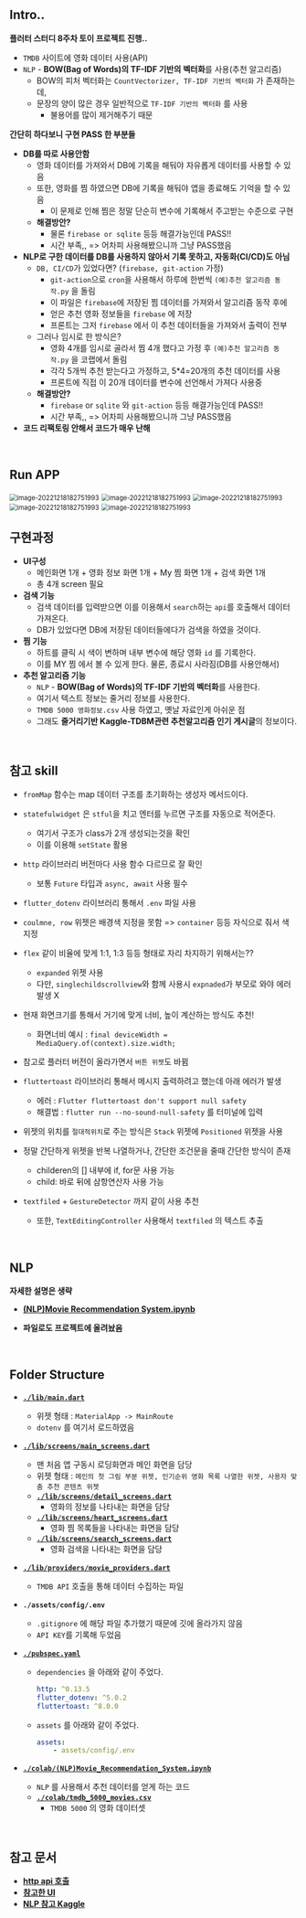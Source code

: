 ## Intro..

**플러터 스터디 8주차 토이 프로젝트 진행..**

* `TMDB` 사이트에 영화 데이터 사용(API)
* `NLP` - **BOW(Bag of Words)의 TF-IDF 기반의 벡터화**를 사용(추천 알고리즘)
  * BOW의 피처 벡터화는 `CountVectorizer, TF-IDF 기반의 벡터화` 가 존재하는데,
  * 문장의 양이 많은 경우 일반적으로 `TF-IDF 기반의 벡터화` 를 사용
    * 불용어를 많이 제거해주기 때문



**간단히 하다보니 구현 PASS 한 부분들**

* **DB를 따로 사용안함**
  * 영화 데이터를 가져와서 DB에 기록을 해둬야 자유롭게 데이터를 사용할 수 있음
  * 또한, 영화를 찜 하였으면 DB에 기록을 해둬야 앱을 종료해도 기억을 할 수 있음
    * 이 문제로 인해 찜은 정말 단순히 변수에 기록해서 주고받는 수준으로 구현
  * **해결방안?**
    * 물론 `firebase or sqlite` 등등 해결가능인데 PASS!!
    * 시간 부족,, => 어차피 사용해봤으니까 그냥 PASS했음
* **NLP로 구한 데이터를 DB를 사용하지 않아서 기록 못하고, 자동화(CI/CD)도 아님**
  * `DB, CI/CD`가 있었다면? (`firebase, git-action` 가정) 
    * `git-action`으로 `cron`을 사용해서 하루에 한번씩 `(예)추천 알고리즘 동작.py` 을 돌림
    * 이 파일은 `firebase`에 저장된 찜 데이터를 가져와서 알고리즘 동작 후에
    * 얻은 추천 영화 정보들을 `firebase` 에 저장
    * 프론트는 그저 `firebase` 에서 이 추천 데이터들을 가져와서 출력이 전부
  * 그러나 임시로 한 방식은?
    * 영화 4개를 임시로 골라서 찜 4개 했다고 가정 후 `(예)추천 알고리즘 동작.py` 을 코랩에서 돌림
    * 각각 5개씩 추천 받는다고 가정하고, 5*4=20개의 추천 데이터를 사용
    * 프론트에 직접 이 20개 데이터를 변수에 선언해서 가져다 사용중
  * **해결방안?**
    * `firebase` or `sqlite` 와 `git-action` 등등 해결가능인데 PASS!!
    * 시간 부족,, => 어차피 사용해봤으니까 그냥 PASS했음
* **코드 리팩토링 안해서 코드가 매우 난해**

<br>

## Run APP

<img src="..\..\images\ToyProject\image-20230118024248332.png" alt="image-20221218182751993" style="zoom:80%;" />



<img src="..\..\images\ToyProject\image-20230118024650026.png" alt="image-20221218182751993" style="zoom:80%;" />



<img src="..\..\images\ToyProject\image-20230118024801174.png" alt="image-20221218182751993" style="zoom:80%;" />



<img src="..\..\images\ToyProject\image-20230118024729403.png" alt="image-20221218182751993" style="zoom:80%;" />



<img src="..\..\images\ToyProject\image-20230118024947566.png" alt="image-20221218182751993" style="zoom:80%;" />

<br>

## 구현과정

* **UI구성**
  * 메인화면 1개 + 영화 정보 화면 1개 + My 찜 화면 1개 + 검색 화면 1개
  * 총 4개 screen 필요
* **검색 기능**
  * 검색 데이터를 입력받으면 이를 이용해서 `search`하는 `api`를 호출해서 데이터 가져온다.
  * DB가 있었다면 DB에 저장된 데이터들에다가 검색을 하였을 것이다.
* **찜 기능**
  * 하트를 클릭 시 색이 변하며 내부 변수에 해당 영화 `id` 를 기록한다.
  * 이를 MY 찜 에서 볼 수 있게 한다. 물론, 종료시 사라짐(DB를 사용안해서)
* **추천 알고리즘 기능**
  * `NLP` - **BOW(Bag of Words)의 TF-IDF 기반의 벡터화**를 사용한다.
  * 여기서 텍스트 정보는 줄거리 정보를 사용한다.
  * `TMDB 5000 영화정보.csv` 사용 하였고, 옛날 자료인게 아쉬운 점
  * 그래도 **줄거리기반 Kaggle-TDBM관련 추천알고리즘 인기 게시글**의 정보이다.

<br>

## 참고 skill

* `fromMap` 함수는 map 데이터 구조를 초기화하는 생성자 메서드이다.
* `statefulwidget` 은 `stful`을 치고 엔터를 누르면 구조를 자동으로 적어준다.
  * 여기서 구조가 class가 2개 생성되는것을 확인
  * 이를 이용해 `setState` 활용
* `http` 라이브러리 버전마다 사용 함수 다르므로 잘 확인
  * 보통 `Future` 타입과 `async, await` 사용 필수

* `flutter_dotenv` 라이브러리 통해서 `.env` 파일 사용
* `coulmne, row` 위젯은 배경색 지정을 못함 => `container` 등등 자식으로 줘서 색 지정
* `flex` 같이 비율에 맞게 1:1, 1:3 등등 형태로 자리 차지하기 위해서는??
  * `expanded` 위젯 사용
  * 다만, `singlechildscrollview`와 함께 사용시 `expnaded`가 부모로 와야 에러 발생 X

* 현재 화면크기를 통해서 거기에 맞게 너비, 높이 계산하는 방식도 추천!
  * 화면너비 예시 : `final deviceWidth = MediaQuery.of(context).size.width;`

* 참고로 플러터 버전이 올라가면서 `버튼 위젯`도 바뀜
* `fluttertoast` 라이브러리 통해서 메시지 출력하려고 했는데 아래 에러가 발생
  * 에러 : `Flutter fluttertoast don't support null safety`
  * 해결법 : `flutter run --no-sound-null-safety` 를 터미널에 입력

* 위젯의 위치를 `절대적위치`로 주는 방식은 `Stack` 위젯에 `Positioned` 위젯을 사용
* 정말 간단하게 위젯을 반복 나열하거나, 간단한 조건문을 줄때 간단한 방식이 존재
  * childeren의 [] 내부에 if, for문 사용 가능
  * child: 바로 뒤에 삼항연산자 사용 가능

* `textfiled` + `GestureDetector` 까지 같이 사용 추천
  * 또한, `TextEditingController` 사용해서 `textfiled` 의 텍스트 추출


<br>

## NLP

**자세한 설명은 생략**

* **[(NLP)Movie Recommendation System.ipynb](https://colab.research.google.com/drive/1R4qTWTLci82sG1r7Z9YS6fCK_toFHbnH?usp=sharing)**

* **파일로도 프로젝트에 올려놨음**

<br>

## Folder Structure

* **[`./lib/main.dart`](./lib/main.dart)**
  * 위젯 형태 : `MaterialApp -> MainRoute`
  * `dotenv` 를 여기서 로드하였음
* **[`./lib/screens/main_screens.dart`](./lib/screens/main_screens.dart)**
  * 맨 처음 앱 구동시 로딩화면과 메인 화면을 담당
  * 위젯 형태 : `메인의 첫 그림 부분 위젯, 인기순위 영화 목록 나열한 위젯, 사용자 맞춤 추천 콘텐츠 위젯`
  * **[`./lib/screens/detail_screens.dart`](./lib/screens/detail_screens.dart)**
    * 영화의 정보를 나타내는 화면을 담당
  * **[`./lib/screens/heart_screens.dart`](./lib/screens/heart_screens.dart)**
    * 영화 찜 목록들을 나타내는 화면을 담당
  * **[`./lib/screens/search_screens.dart`](./lib/screens/search_screens.dart)**
    * 영화 검색을 나타내는 화면을 담당
* **[`./lib/providers/movie_providers.dart`](./lib/providers/movie_providers.dart)**
  * `TMDB API` 호출을 통해 데이터 수집하는 파일


* **`./assets/config/.env`**
  * `.gitignore` 에 해당 파일 추가했기 때문에 깃에 올라가지 않음
  * `API KEY`를 기록해 두었음

* **[`./pubspec.yaml`](./pubspec.yaml)**

  * `dependencies` 을 아래와 같이 주었다.

    ```yaml
    http: ^0.13.5
    flutter_dotenv: ^5.0.2
    fluttertoast: ^8.0.0
    ```

  * `assets` 를 아래와 같이 주었다.

    ```yaml
    assets:
    	- assets/config/.env
    ```

* **[`./colab/(NLP)Movie_Recommendation_System.ipynb`](./colab/(NLP)Movie_Recommendation_System.ipynb)**

  * `NLP` 를 사용해서 추천 데이터를 얻게 하는 코드
  * **[`./colab/tmdb_5000_movies.csv`](./colab/tmdb_5000_movies.csv)**
    * `TMDB 5000` 의 영화 데이터셋

<br>

## 참고 문서

* **[http api 호출](https://cholol.tistory.com/568)**
* **[참고한 UI](https://m.blog.naver.com/PostView.naver?isHttpsRedirect=true&blogId=ejunglestory&logNo=221977815351)**
* **[NLP 참고 Kaggle](https://www.kaggle.com/code/ibtesama/getting-started-with-a-movie-recommendation-system)**